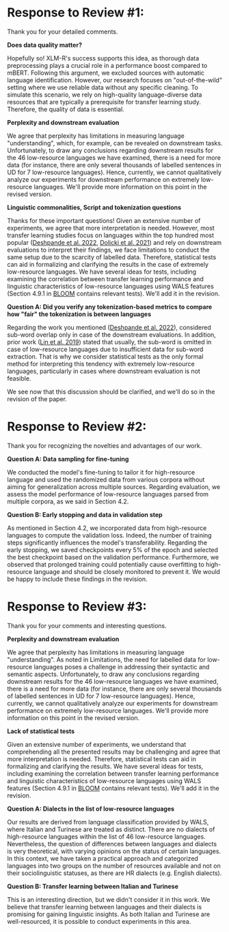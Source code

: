 # Response to Review #1:

Thank you for your detailed comments.

__Does data quality matter?__

Hopefully so! XLM-R's success supports this idea, as thorough data preprocessing plays a crucial role in a performance boost compared to mBERT.
Following this argument, we excluded sources with automatic language identification.
However, our research focuses on "out-of-the-wild" setting where we use reliable data without any specific cleaning. To simulate this scenario, we rely on high-quality language-diverse data resources that are typically a prerequisite for transfer learning study. Therefore, the quality of data is essential.

__Perplexity and downstream evaluation__

We agree that perplexity has limitations in measuring language "understanding", which, for example, can be revealed on downstream tasks.
Unfortunately, to draw any conclusions regarding downstream results for the 46 low-resource languages we have examined, there is a need for more data (for instance, there are only several thousands of labelled sentences in UD for 7 low-resource languages). Hence, currently, we cannot qualitatively analyze our experiments for downstream performance on extremely low-resource languages.
We'll provide more information on this point in the revised version.

__Linguistic commonalities, Script and tokenization questions__

Thanks for these important questions!
Given an extensive number of experiments, we agree that more interpretation is needed.
However, most transfer learning studies focus on languages within the top hundred most popular ([Deshpande et al. 2022](https://aclanthology.org/2022.naacl-main.264.pdf), [Dolicki et al. 2021](https://arxiv.org/pdf/2105.05975.pdf)) and rely on downstream evaluations to interpret their findings, we face limitations to conduct the same setup due to the scarcity of labelled data.
Therefore, statistical tests can aid in formalizing and clarifying the results in the case of extremely low-resource languages. 
We have several ideas for tests, including examining the correlation between transfer learning performance and linguistic characteristics of low-resource languages using WALS features (Section 4.9.1 in [BLOOM](https://arxiv.org/abs/2211.05100) contains relevant tests).
We'll add it in the revision.

__Question A: Did you verify any tokenization-based metrics to compare how "fair" the tokenization is between languages__

Regarding the work you mentioned ([Deshpande et al. 2022](https://aclanthology.org/2022.naacl-main.264.pdf)), considered sub-word overlap only in case of the downstream evaluations. In addition, prior work ([Lin et al. 2019](https://aclanthology.org/P19-1301.pdf)) stated that usually, the sub-word is omitted in case of low-resource languages due to insufficient data for sub-word extraction.
That is why we consider statistical tests as the only formal method for interpreting this tendency with extremely low-resource languages, particularly in cases where downstream evaluation is not feasible.

We see now that this discussion should be clarified, and we'll do so in the revision of the paper.

# Response to Review #2:
Thank you for recognizing the novelties and advantages of our work.

__Question A: Data sampling for fine-tuning__

We conducted the model's fine-tuning to tailor it for high-resource language and used the randomized data from various corpora without aiming for generalization across multiple sources. Regarding evaluation, we assess the model performance of low-resource languages parsed from multiple corpora, as we said in Section 4.2.

__Question B: Early stopping and data in validation step__

As mentioned in Section 4.2, we incorporated data from high-resource languages to compute the validation loss. 
Indeed, the number of training steps significantly influences the model's transferability. Regarding the early stopping, we saved checkpoints every 5% of the epoch and selected the best checkpoint based on the validation performance. Furthermore, we observed that prolonged training could potentially cause overfitting to high-resource language and should be closely monitored to prevent it. We would be happy to include these findings in the revision.

# Response to Review #3:

Thank you for your comments and interesting questions.

__Perplexity and downstream evaluation__

We agree that perplexity has limitations in measuring language "understanding". As noted in Limitations, the need for labelled data for low-resource languages poses a challenge in addressing their syntactic and semantic aspects. 
Unfortunately, to draw any conclusions regarding downstream results for the 46 low-resource languages we have examined, there is a need for more data (for instance, there are only several thousands of labelled sentences in UD for 7 low-resource languages). Hence, currently, we cannot qualitatively analyze our experiments for downstream performance on extremely low-resource languages.
We'll provide more information on this point in the revised version.


__Lack of statistical tests__

Given an extensive number of experiments, we understand that comprehending all the presented results may be challenging and agree that more interpretation is needed. Therefore, statistical tests can aid in formalizing and clarifying the results. 
We have several ideas for tests, including examining the correlation between transfer learning performance and linguistic characteristics of low-resource languages using WALS features (Section 4.9.1 in [BLOOM](https://arxiv.org/abs/2211.05100) contains relevant tests). 
We'll add it in the revision.

__Question A: Dialects in the list of low-resource languages__

Our results are derived from language classification provided by WALS, where Italian and Turinese are treated as distinct. There are no dialects of high-resource languages within the list of 46 low-resource languages. 
Nevertheless, the question of differences between languages and dialects is very theoretical, with varying opinions on the status of certain languages. In this context, we have taken a practical approach and categorized languages into two groups on the number of resources available and not on their sociolinguistic statuses, as there are HR dialects (e.g. English dialects).


__Question B: Transfer learning between Italian and Turinese__

This is an interesting direction, but we didn't consider it in this work. We believe that transfer learning between languages and their dialects is promising for gaining linguistic insights. As both Italian and Turinese are well-resourced, it is possible to conduct experiments in this area.
